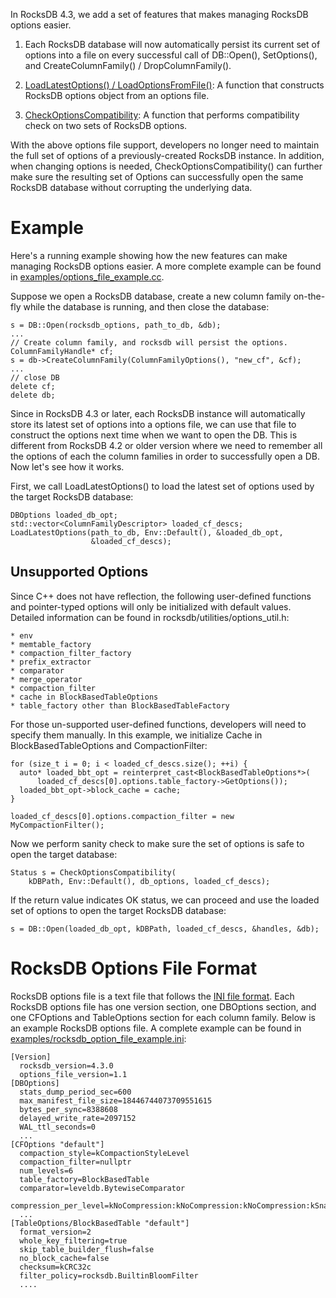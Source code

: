 In RocksDB 4.3, we add a set of features that makes managing RocksDB options easier.

1. Each RocksDB database will now automatically persist its current set of options into a file on every successful call of DB::Open(), SetOptions(), and CreateColumnFamily() / DropColumnFamily().

2. [LoadLatestOptions() / LoadOptionsFromFile()](https://github.com/facebook/rocksdb/blob/master/include/rocksdb/utilities/options_util.h#L20-L58): A function that constructs RocksDB options object from an options file.

3. [CheckOptionsCompatibility](https://github.com/facebook/rocksdb/blob/master/include/rocksdb/utilities/options_util.h#L64-L77): A function that performs compatibility check on two sets of RocksDB options.

With the above options file support, developers no longer need to maintain the full set of options of a previously-created RocksDB instance.  In addition, when changing options is needed, CheckOptionsCompatibility() can further make sure the resulting set of Options can successfully open the same RocksDB database without corrupting the underlying data.

# Example
Here's a running example showing how the new features can make managing RocksDB options easier.  A more complete example can be found in [examples/options_file_example.cc](https://github.com/facebook/rocksdb/blob/master/examples/options_file_example.cc).

Suppose we open a RocksDB database, create a new column family on-the-fly while the database is running, and then close the database:

    s = DB::Open(rocksdb_options, path_to_db, &db);
    ...
    // Create column family, and rocksdb will persist the options.
    ColumnFamilyHandle* cf;
    s = db->CreateColumnFamily(ColumnFamilyOptions(), "new_cf", &cf);
    ...
    // close DB
    delete cf;
    delete db;

Since in RocksDB 4.3 or later, each RocksDB instance will automatically store its latest set of options into a options file, we can use that file to construct the options next time when we want to open the DB.  This is different from RocksDB 4.2 or older version where we need to remember all the options of each the column families in order to successfully open a DB.  Now let's see how it works.

First, we call LoadLatestOptions() to load the latest set of options used by the target RocksDB database:

    DBOptions loaded_db_opt;
    std::vector<ColumnFamilyDescriptor> loaded_cf_descs;
    LoadLatestOptions(path_to_db, Env::Default(), &loaded_db_opt,
                      &loaded_cf_descs);

## Unsupported Options

Since C++ does not have reflection, the following user-defined functions and pointer-typed options will only be initialized with default values.  Detailed information can be found in rocksdb/utilities/options_util.h:

    * env
    * memtable_factory
    * compaction_filter_factory
    * prefix_extractor
    * comparator
    * merge_operator
    * compaction_filter
    * cache in BlockBasedTableOptions
    * table_factory other than BlockBasedTableFactory

For those un-supported user-defined functions, developers will need to specify them manually.  In this example, we initialize Cache in BlockBasedTableOptions and CompactionFilter:

    for (size_t i = 0; i < loaded_cf_descs.size(); ++i) {
      auto* loaded_bbt_opt = reinterpret_cast<BlockBasedTableOptions*>(
          loaded_cf_descs[0].options.table_factory->GetOptions());
      loaded_bbt_opt->block_cache = cache;
    }

    loaded_cf_descs[0].options.compaction_filter = new MyCompactionFilter();

Now we perform sanity check to make sure the set of options is safe to open the target database:

    Status s = CheckOptionsCompatibility(
        kDBPath, Env::Default(), db_options, loaded_cf_descs);

If the return value indicates OK status, we can proceed and use the loaded set of options to open the target RocksDB database:

    s = DB::Open(loaded_db_opt, kDBPath, loaded_cf_descs, &handles, &db);

# RocksDB Options File Format
RocksDB options file is a text file that follows the [INI file format](https://en.wikipedia.org/wiki/INI_file).  Each RocksDB options file has one version section, one DBOptions section, and one CFOptions and TableOptions section for each column family.  Below is an example RocksDB options file.  A complete example can be found in [examples/rocksdb_option_file_example.ini](https://github.com/facebook/rocksdb/blob/master/examples/rocksdb_option_file_example.ini):

    [Version]
      rocksdb_version=4.3.0
      options_file_version=1.1
    [DBOptions]
      stats_dump_period_sec=600
      max_manifest_file_size=18446744073709551615
      bytes_per_sync=8388608
      delayed_write_rate=2097152
      WAL_ttl_seconds=0
      ...
    [CFOptions "default"]
      compaction_style=kCompactionStyleLevel
      compaction_filter=nullptr
      num_levels=6
      table_factory=BlockBasedTable
      comparator=leveldb.BytewiseComparator
      compression_per_level=kNoCompression:kNoCompression:kNoCompression:kSnappyCompression:kSnappyCompression:kSnappyCompression
      ...
    [TableOptions/BlockBasedTable "default"]
      format_version=2
      whole_key_filtering=true
      skip_table_builder_flush=false
      no_block_cache=false
      checksum=kCRC32c
      filter_policy=rocksdb.BuiltinBloomFilter
      ....